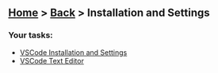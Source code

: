 ## [Home](../../../README.md) > [Back](../lesson.md) > Installation and Settings

### Your tasks:

- [VSCode Installation and Settings](exercise-1/exercise-1.md)
- [VSCode Text Editor](exercise-2/exercise-2.md)
